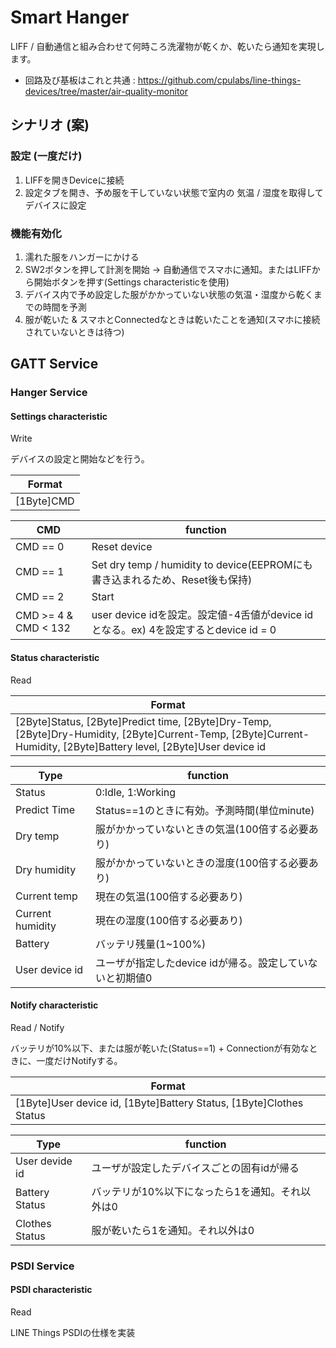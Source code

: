 # Smart Hanger
LIFF / 自動通信と組み合わせて何時ころ洗濯物が乾くか、乾いたら通知を実現します。

- 回路及び基板はこれと共通 : https://github.com/cpulabs/line-things-devices/tree/master/air-quality-monitor


## シナリオ (案)
### 設定 (一度だけ)
1. LIFFを開きDeviceに接続
2. 設定タブを開き、予め服を干していない状態で室内の 気温 / 湿度を取得してデバイスに設定

### 機能有効化
1. 濡れた服をハンガーにかける
2. SW2ボタンを押して計測を開始 -> 自動通信でスマホに通知。またはLIFFから開始ボタンを押す(Settings characteristicを使用)
3. デバイス内で予め設定した服がかかっていない状態の気温・湿度から乾くまでの時間を予測
4. 服が乾いた & スマホとConnectedなときは乾いたことを通知(スマホに接続されていないときは待つ)


## GATT Service

### Hanger Service

#### Settings characteristic
Write


デバイスの設定と開始などを行う。

| Format|
|----|
| [1Byte]CMD |


| CMD | function |
----|----
|CMD == 0|Reset device|
|CMD == 1|Set dry temp / humidity to device(EEPROMにも書き込まれるため、Reset後も保持)|
|CMD == 2|Start|
|CMD >= 4 & CMD < 132|user device idを設定。設定値-4舌値がdevice idとなる。ex) 4を設定するとdevice id = 0|


#### Status characteristic
Read

| Format|
|----|
|[2Byte]Status, [2Byte]Predict time, [2Byte]Dry-Temp, [2Byte]Dry-Humidity, [2Byte]Current-Temp, [2Byte]Current-Humidity, [2Byte]Battery level, [2Byte]User device id|

| Type | function |
----|----
|Status|0:Idle, 1:Working|
|Predict Time|Status==1のときに有効。予測時間(単位minute)|
|Dry temp|服がかかっていないときの気温(100倍する必要あり)|
|Dry humidity|服がかかっていないときの湿度(100倍する必要あり)|
|Current temp|現在の気温(100倍する必要あり)|
|Current humidity|現在の湿度(100倍する必要あり)|
|Battery|バッテリ残量(1~100%)|
|User device id|ユーザが指定したdevice idが帰る。設定していないと初期値0|



#### Notify characteristic
Read / Notify

バッテリが10%以下、または服が乾いた(Status==1) + Connectionが有効なときに、一度だけNotifyする。

| Format|
|----|
|[1Byte]User device id, [1Byte]Battery Status, [1Byte]Clothes Status|

| Type | function |
----|----
|User devide id|ユーザが設定したデバイスごとの固有idが帰る|
|Battery Status|バッテリが10%以下になったら1を通知。それ以外は0|
|Clothes Status|服が乾いたら1を通知。それ以外は0|


### PSDI Service
#### PSDI characteristic
Read

LINE Things PSDIの仕様を実装
